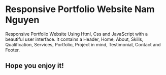 # Responsive Portfolio Website Nam Nguyen
Responsive Portfolio Website Using Html, Css and JavaScript with a beautiful user interface. It contains a Header, Home, About, Skills, Qualification, Services, Portfolio, Project in mind, Testimonial, Contact and Footer.
## Hope you enjoy it!
